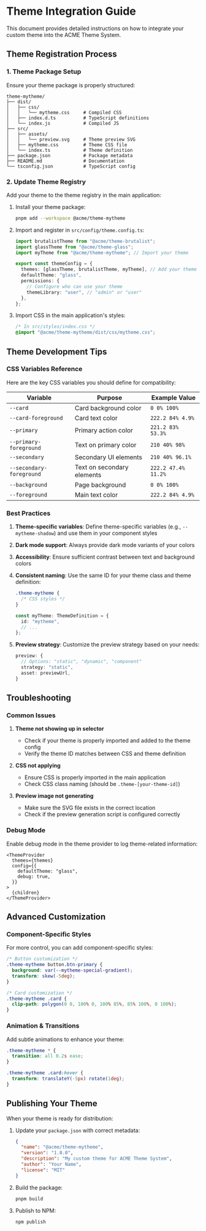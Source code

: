 # Theme Integration Guide

This document provides detailed instructions on how to integrate your custom theme into the ACME Theme System.

## Theme Registration Process

### 1. Theme Package Setup

Ensure your theme package is properly structured:

```
theme-mytheme/
├── dist/
│   ├── css/
│   │   └── mytheme.css     # Compiled CSS
│   ├── index.d.ts          # TypeScript definitions
│   └── index.js            # Compiled JS
├── src/
│   ├── assets/
│   │   └── preview.svg     # Theme preview SVG
│   ├── mytheme.css         # Theme CSS file
│   └── index.ts            # Theme definition
├── package.json            # Package metadata
├── README.md               # Documentation
└── tsconfig.json           # TypeScript config
```

### 2. Update Theme Registry

Add your theme to the theme registry in the main application:

1. Install your theme package:

   ```bash
   pnpm add --workspace @acme/theme-mytheme
   ```

2. Import and register in `src/config/theme.config.ts`:

   ```typescript
   import brutalistTheme from "@acme/theme-brutalist";
   import glassTheme from "@acme/theme-glass";
   import myTheme from "@acme/theme-mytheme"; // Import your theme

   export const themeConfig = {
     themes: [glassTheme, brutalistTheme, myTheme], // Add your theme to the list
     defaultTheme: "glass",
     permissions: {
       // Configure who can use your theme
       themeLibrary: "user", // "admin" or "user"
     },
   };
   ```

3. Import CSS in the main application's styles:
   ```css
   /* In src/styles/index.css */
   @import "@acme/theme-mytheme/dist/css/mytheme.css";
   ```

## Theme Development Tips

### CSS Variables Reference

Here are the key CSS variables you should define for compatibility:

| Variable                 | Purpose                    | Example Value       |
| ------------------------ | -------------------------- | ------------------- |
| `--card`                 | Card background color      | `0 0% 100%`         |
| `--card-foreground`      | Card text color            | `222.2 84% 4.9%`    |
| `--primary`              | Primary action color       | `221.2 83% 53.3%`   |
| `--primary-foreground`   | Text on primary color      | `210 40% 98%`       |
| `--secondary`            | Secondary UI elements      | `210 40% 96.1%`     |
| `--secondary-foreground` | Text on secondary elements | `222.2 47.4% 11.2%` |
| `--background`           | Page background            | `0 0% 100%`         |
| `--foreground`           | Main text color            | `222.2 84% 4.9%`    |

### Best Practices

1. **Theme-specific variables**: Define theme-specific variables (e.g., `--mytheme-shadow`) and use them in your component styles

2. **Dark mode support**: Always provide dark mode variants of your colors

3. **Accessibility**: Ensure sufficient contrast between text and background colors

4. **Consistent naming**: Use the same ID for your theme class and theme definition:

   ```css
   .theme-mytheme {
     /* CSS styles */
   }
   ```

   ```typescript
   const myTheme: ThemeDefinition = {
     id: "mytheme",
     // ...
   };
   ```

5. **Preview strategy**: Customize the preview strategy based on your needs:
   ```typescript
   preview: {
     // Options: "static", "dynamic", "component"
     strategy: "static",
     asset: previewUrl,
   }
   ```

## Troubleshooting

### Common Issues

1. **Theme not showing up in selector**

   - Check if your theme is properly imported and added to the theme config
   - Verify the theme ID matches between CSS and theme definition

2. **CSS not applying**

   - Ensure CSS is properly imported in the main application
   - Check CSS class naming (should be `.theme-[your-theme-id]`)

3. **Preview image not generating**
   - Make sure the SVG file exists in the correct location
   - Check if the preview generation script is configured correctly

### Debug Mode

Enable debug mode in the theme provider to log theme-related information:

```tsx
<ThemeProvider
  themes={themes}
  config={{
    defaultTheme: "glass",
    debug: true,
  }}
>
  {children}
</ThemeProvider>
```

## Advanced Customization

### Component-Specific Styles

For more control, you can add component-specific styles:

```css
/* Button customization */
.theme-mytheme button.btn-primary {
  background: var(--mytheme-special-gradient);
  transform: skew(-5deg);
}

/* Card customization */
.theme-mytheme .card {
  clip-path: polygon(0 0, 100% 0, 100% 85%, 85% 100%, 0 100%);
}
```

### Animation & Transitions

Add subtle animations to enhance your theme:

```css
.theme-mytheme * {
  transition: all 0.2s ease;
}

.theme-mytheme .card:hover {
  transform: translateY(-5px) rotate(1deg);
}
```

## Publishing Your Theme

When your theme is ready for distribution:

1. Update your `package.json` with correct metadata:

   ```json
   {
     "name": "@acme/theme-mytheme",
     "version": "1.0.0",
     "description": "My custom theme for ACME Theme System",
     "author": "Your Name",
     "license": "MIT"
   }
   ```

2. Build the package:

   ```bash
   pnpm build
   ```

3. Publish to NPM:
   ```bash
   npm publish
   ```
